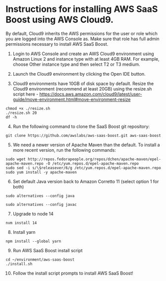 # Instructions for installing AWS SaaS Boost using AWS Cloud9.

By default, Cloud9 inherits the AWS permissions for the user or role which you are logged into the AWS Console as. Make sure that role has full admin permissions necessary to install AWS SaaS Boost.

1.	Login to AWS Console and create an AWS Cloud9 environment using Amazon Linux 2 and instance type with at least 4GB RAM. For example, choose Other instance type and then select T2 or T3 medium.

2.	Launch the Cloud9 environment by clicking the Open IDE button.

3.	Cloud9 environments have 10GB of disk space by default. Resize the Cloud9 environment (recommend at least 20GB) using the resize.sh script here - https://docs.aws.amazon.com/cloud9/latest/user-guide/move-environment.html#move-environment-resize 
```cd ~
chmod +x ./resize.sh
./resize.sh 20
df -h
```

4.	Run the following command to clone the SaaS Boost git repository:
```cd ~/environment
git clone https://github.com/awslabs/aws-saas-boost.git aws-saas-boost
```
5.	We need a newer version of Apache Maven than the default. To install a more recent version, run the following commands:
```
sudo wget http://repos.fedorapeople.org/repos/dchen/apache-maven/epel-apache-maven.repo -O /etc/yum.repos.d/epel-apache-maven.repo
sudo sed -i s/\$releasever/6/g /etc/yum.repos.d/epel-apache-maven.repo
sudo yum install -y apache-maven
```

6.	Set default Java version back to Amazon Corretto 11 (select option 1 for both)
```
sudo alternatives --config java

sudo alternatives --config javac
```
7.	Upgrade to node 14
```
nvm install 14
```

8.	Install yarn
```
npm install --global yarn
```

9.	Run AWS SaaS Boost install script
```
cd ~/environment/aws-saas-boost
./install.sh
```

10. Follow the install script prompts to install AWS SaaS Boost!
